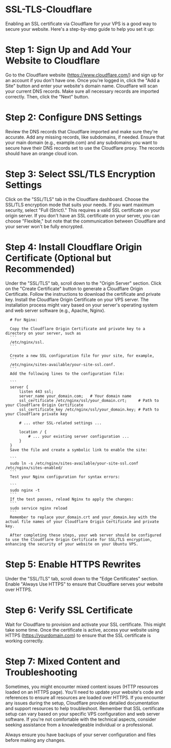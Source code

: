 # SSL-TLS-Cloudflare 
Enabling an SSL certificate via Cloudflare for your VPS is a good way to secure your website. Here's a step-by-step guide to help you set it up:

# Step 1: Sign Up and Add Your Website to Cloudflare
Go to the Cloudflare website (https://www.cloudflare.com/) and sign up for an account if you don't have one.
Once you're logged in, click the "Add a Site" button and enter your website's domain name.
Cloudflare will scan your current DNS records. Make sure all necessary records are imported correctly. Then, click the "Next" button.

# Step 2: Configure DNS Settings
Review the DNS records that Cloudflare imported and make sure they're accurate. Add any missing records, like subdomains, if needed.
Ensure that your main domain (e.g., example.com) and any subdomains you want to secure have their DNS records set to use the Cloudflare proxy. The records should have an orange cloud icon.

# Step 3: Select SSL/TLS Encryption Settings
Click on the "SSL/TLS" tab in the Cloudflare dashboard.
Choose the SSL/TLS encryption mode that suits your needs. If you want maximum security, select "Full (Strict)." This requires a valid SSL certificate on your origin server. If you don't have an SSL certificate on your server, you can choose "Flexible," but note that the communication between Cloudflare and your server won't be fully encrypted.

# Step 4: Install Cloudflare Origin Certificate (Optional but Recommended)
Under the "SSL/TLS" tab, scroll down to the "Origin Server" section.
Click on the "Create Certificate" button to generate a Cloudflare Origin Certificate.
Follow the instructions to download the certificate and private key.
Install the Cloudflare Origin Certificate on your VPS server. The installation process might vary based on your server's operating system and web server software (e.g., Apache, Nginx).

      # For Nginx:

      Copy the Cloudflare Origin Certificate and private key to a directory on your server, such as 
      ```
      /etc/nginx/ssl.
      ```
      
      Create a new SSL configuration file for your site, for example,
      ```
      /etc/nginx/sites-available/your-site-ssl.conf.
      ```
      Add the following lines to the configuration file:
      
      ```
      server {
          listen 443 ssl;
          server_name your_domain.com;   # Your domain name
          ssl_certificate /etc/nginx/ssl/your_domain.crt;     # Path to your Cloudflare Origin Certificate
          ssl_certificate_key /etc/nginx/ssl/your_domain.key; # Path to your Cloudflare private key
      
          # ... other SSL-related settings ...
      
          location / {
              # ... your existing server configuration ...
          }
      }
      Save the file and create a symbolic link to enable the site:
      
      ```
      sudo ln -s /etc/nginx/sites-available/your-site-ssl.conf /etc/nginx/sites-enabled/
      ```
      Test your Nginx configuration for syntax errors:
      
      ```
      sudo nginx -t
      ```
      If the test passes, reload Nginx to apply the changes:
      ```
      sudo service nginx reload
      ```
      Remember to replace your_domain.crt and your_domain.key with the actual file names of your Cloudflare Origin Certificate and private key.
      
      After completing these steps, your web server should be configured to use the Cloudflare Origin Certificate for SSL/TLS encryption, enhancing the security of your website on your Ubuntu VPS.

# Step 5: Enable HTTPS Rewrites
Under the "SSL/TLS" tab, scroll down to the "Edge Certificates" section.
Enable "Always Use HTTPS" to ensure that Cloudflare serves your website over HTTPS.

# Step 6: Verify SSL Certificate
Wait for Cloudflare to provision and activate your SSL certificate. This might take some time.
Once the certificate is active, access your website using HTTPS (https://yourdomain.com) to ensure that the SSL certificate is working correctly.

# Step 7: Mixed Content and Troubleshooting
Sometimes, you might encounter mixed content issues (HTTP resources loaded on an HTTPS page). You'll need to update your website's code and references to ensure all resources are loaded over HTTPS.
If you encounter any issues during the setup, Cloudflare provides detailed documentation and support resources to help troubleshoot.
Remember that SSL certificate setup can vary based on your specific VPS configuration and web server software. If you're not comfortable with the technical aspects, consider seeking assistance from a knowledgeable individual or a professional.

Always ensure you have backups of your server configuration and files before making any changes.
